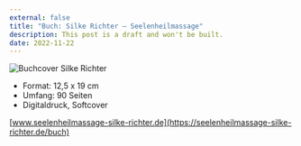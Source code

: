 ```yaml
---
external: false
title: "Buch: Silke Richter – Seelenheilmassage"
description: This post is a draft and won't be built.
date: 2022-11-22
---
```



![Buchcover Silke Richter](/images/silkerichter.jpg)

- Format: 12,5 x 19 cm
- Umfang: 90 Seiten
- Digitaldruck, Softcover

[www.seelenheilmassage-silke-richter.de](https://seelenheilmassage-silke-richter.de/buch)